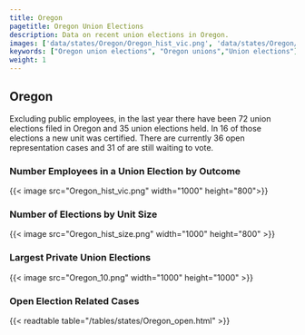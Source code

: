 ```yaml
---
title: Oregon
pagetitle: Oregon Union Elections
description: Data on recent union elections in Oregon.
images: ['data/states/Oregon/Oregon_hist_vic.png', 'data/states/Oregon/Oregon_hist_size.png', 'data/states/Oregon/Oregon_10.png']
keywords: ["Oregon union elections", "Oregon unions","Union elections"]
weight: 1
---
```

##  Oregon

Excluding public employees, in the last year there have been 72 union elections filed in Oregon and 35 union elections held. In 16 of those elections a new unit was certified. There are currently 36 open representation cases and 31 of are still waiting to vote.

### Number Employees in a Union Election by Outcome
{{< image src="Oregon_hist_vic.png" width="1000" height="800">}}

### Number of Elections by Unit Size
{{< image src="Oregon_hist_size.png" width="1000" height="800" >}}

### Largest Private Union Elections
{{< image src="Oregon_10.png" width="1000" height="1000"  >}}

### Open Election Related Cases
{{< readtable table="/tables/states/Oregon_open.html" >}}

